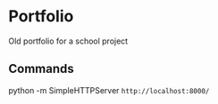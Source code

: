 # Portfolio

Old portfolio for a school project 

## Commands

python -m SimpleHTTPServer
```http://localhost:8000/```
